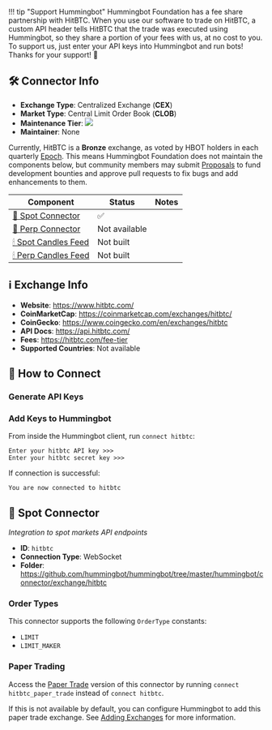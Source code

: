 !!! tip "Support Hummingbot"
    Hummingbot Foundation has a fee share partnership with HitBTC. When you use our software to trade on HitBTC, a custom API header tells HitBTC that the trade was executed using Hummingbot, so they share a portion of your fees with us, at no cost to you. To support us, just enter your API keys into Hummingbot and run bots! Thanks for your support! 🙏

## 🛠 Connector Info

- **Exchange Type**: Centralized Exchange (**CEX**)
- **Market Type**: Central Limit Order Book (**CLOB**)
- **Maintenance Tier**: ![](https://img.shields.io/static/v1?label=Hummingbot&message=BRONZE&color=green)
- **Maintainer**: None

Currently, HitBTC is a **Bronze** exchange, as voted by HBOT holders in each quarterly [Epoch](/governance/epochs). This means Hummingbot Foundation does not maintain the components below, but community members may submit [Proposals](/governance/proposals) to fund development bounties and approve pull requests to fix bugs and add enhancements to them.

| Component | Status | Notes | 
| --------- | ------ | ----- |
| [🔀 Spot Connector](#spot-connector) | ✅ |
| [🔀 Perp Connector](#perp-connector) | Not available |
| [🕯 Spot Candles Feed](#spot-candles-feed) | Not built  | 
| [🕯 Perp Candles Feed](#perp-candles-feed) | Not built  | 

## ℹ️ Exchange Info

- **Website**: <https://www.hitbtc.com/>
- **CoinMarketCap**: <https://coinmarketcap.com/exchanges/hitbtc/>
- **CoinGecko**: <https://www.coingecko.com/en/exchanges/hitbtc>
- **API Docs**: <https://api.hitbtc.com/>
- **Fees**: <https://hitbtc.com/fee-tier>
- **Supported Countries**: Not available

## 🔑 How to Connect

### Generate API Keys



### Add Keys to Hummingbot

From inside the Hummingbot client, run `connect hitbtc`:

```
Enter your hitbtc API key >>>
Enter your hitbtc secret key >>>
```

If connection is successful:

```
You are now connected to hitbtc
```


## 🔀 Spot Connector
*Integration to spot markets API endpoints*

- **ID**: `hitbtc`
- **Connection Type**: WebSocket
- **Folder**: <https://github.com/hummingbot/hummingbot/tree/master/hummingbot/connector/exchange/hitbtc>

### Order Types

This connector supports the following `OrderType` constants:

- `LIMIT`
- `LIMIT_MAKER`


### Paper Trading

Access the [Paper Trade](/global-configs/paper-trade/) version of this connector by running `connect hitbtc_paper_trade` instead of `connect hitbtc`.

If this is not available by default, you can configure Hummingbot to add this paper trade exchange. See [Adding Exchanges](/global-configs/paper-trade/#adding-exchanges) for more information.


